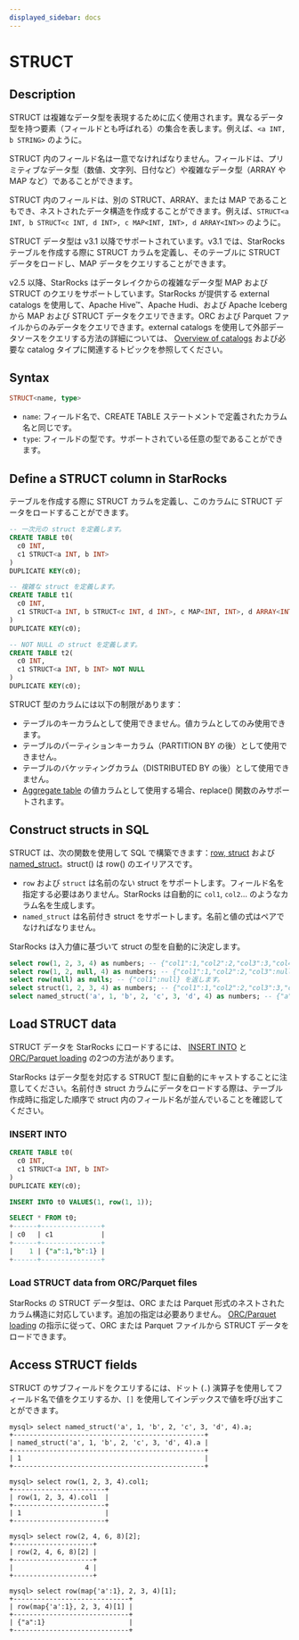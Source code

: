 ```yaml
---
displayed_sidebar: docs
---
```


# STRUCT

## Description

STRUCT は複雑なデータ型を表現するために広く使用されます。異なるデータ型を持つ要素（フィールドとも呼ばれる）の集合を表します。例えば、`<a INT, b STRING>` のように。

STRUCT 内のフィールド名は一意でなければなりません。フィールドは、プリミティブなデータ型（数値、文字列、日付など）や複雑なデータ型（ARRAY や MAP など）であることができます。

STRUCT 内のフィールドは、別の STRUCT、ARRAY、または MAP であることもでき、ネストされたデータ構造を作成することができます。例えば、`STRUCT<a INT, b STRUCT<c INT, d INT>, c MAP<INT, INT>, d ARRAY<INT>>` のように。

STRUCT データ型は v3.1 以降でサポートされています。v3.1 では、StarRocks テーブルを作成する際に STRUCT カラムを定義し、そのテーブルに STRUCT データをロードし、MAP データをクエリすることができます。

v2.5 以降、StarRocks はデータレイクからの複雑なデータ型 MAP および STRUCT のクエリをサポートしています。StarRocks が提供する external catalogs を使用して、Apache Hive™、Apache Hudi、および Apache Iceberg から MAP および STRUCT データをクエリできます。ORC および Parquet ファイルからのみデータをクエリできます。external catalogs を使用して外部データソースをクエリする方法の詳細については、 [Overview of catalogs](../../../data_source/catalog/catalog_overview.md) および必要な catalog タイプに関連するトピックを参照してください。

## Syntax

```Haskell
STRUCT<name, type>
```

- `name`: フィールド名で、CREATE TABLE ステートメントで定義されたカラム名と同じです。
- `type`: フィールドの型です。サポートされている任意の型であることができます。

## Define a STRUCT column in StarRocks

テーブルを作成する際に STRUCT カラムを定義し、このカラムに STRUCT データをロードすることができます。

```SQL
-- 一次元の struct を定義します。
CREATE TABLE t0(
  c0 INT,
  c1 STRUCT<a INT, b INT>
)
DUPLICATE KEY(c0);

-- 複雑な struct を定義します。
CREATE TABLE t1(
  c0 INT,
  c1 STRUCT<a INT, b STRUCT<c INT, d INT>, c MAP<INT, INT>, d ARRAY<INT>>
)
DUPLICATE KEY(c0);

-- NOT NULL の struct を定義します。
CREATE TABLE t2(
  c0 INT,
  c1 STRUCT<a INT, b INT> NOT NULL
)
DUPLICATE KEY(c0);
```

STRUCT 型のカラムには以下の制限があります：

- テーブルのキーカラムとして使用できません。値カラムとしてのみ使用できます。
- テーブルのパーティションキーカラム（PARTITION BY の後）として使用できません。
- テーブルのバケッティングカラム（DISTRIBUTED BY の後）として使用できません。
- [Aggregate table](../../../table_design/table_types/aggregate_table.md) の値カラムとして使用する場合、replace() 関数のみサポートされます。

## Construct structs in SQL

STRUCT は、次の関数を使用して SQL で構築できます：[row, struct](../../sql-functions/struct-functions/row.md) および [named_struct](../../sql-functions/struct-functions/named_struct.md)。struct() は row() のエイリアスです。

- `row` および `struct` は名前のない struct をサポートします。フィールド名を指定する必要はありません。StarRocks は自動的に `col1`, `col2`... のようなカラム名を生成します。
- `named_struct` は名前付き struct をサポートします。名前と値の式はペアでなければなりません。

StarRocks は入力値に基づいて struct の型を自動的に決定します。

```SQL
select row(1, 2, 3, 4) as numbers; -- {"col1":1,"col2":2,"col3":3,"col4":4} を返します。
select row(1, 2, null, 4) as numbers; -- {"col1":1,"col2":2,"col3":null,"col4":4} を返します。
select row(null) as nulls; -- {"col1":null} を返します。
select struct(1, 2, 3, 4) as numbers; -- {"col1":1,"col2":2,"col3":3,"col4":4} を返します。
select named_struct('a', 1, 'b', 2, 'c', 3, 'd', 4) as numbers; -- {"a":1,"b":2,"c":3,"d":4} を返します。
```

## Load STRUCT data

STRUCT データを StarRocks にロードするには、 [INSERT INTO](../../../loading/InsertInto.md) と [ORC/Parquet loading](../../sql-statements/loading_unloading/BROKER_LOAD.md) の2つの方法があります。

StarRocks はデータ型を対応する STRUCT 型に自動的にキャストすることに注意してください。名前付き struct カラムにデータをロードする際は、テーブル作成時に指定した順序で struct 内のフィールド名が並んでいることを確認してください。

### INSERT INTO

```SQL
CREATE TABLE t0(
  c0 INT,
  c1 STRUCT<a INT, b INT>
)
DUPLICATE KEY(c0);

INSERT INTO t0 VALUES(1, row(1, 1));

SELECT * FROM t0;
+------+---------------+
| c0   | c1            |
+------+---------------+
|    1 | {"a":1,"b":1} |
+------+---------------+
```

### Load STRUCT data from ORC/Parquet files

StarRocks の STRUCT データ型は、ORC または Parquet 形式のネストされたカラム構造に対応しています。追加の指定は必要ありません。 [ORC/Parquet loading](../../sql-statements/loading_unloading/BROKER_LOAD.md) の指示に従って、ORC または Parquet ファイルから STRUCT データをロードできます。

## Access STRUCT fields

STRUCT のサブフィールドをクエリするには、ドット (`.`) 演算子を使用してフィールド名で値をクエリするか、`[]` を使用してインデックスで値を呼び出すことができます。

```Plain Text
mysql> select named_struct('a', 1, 'b', 2, 'c', 3, 'd', 4).a;
+------------------------------------------------+
| named_struct('a', 1, 'b', 2, 'c', 3, 'd', 4).a |
+------------------------------------------------+
| 1                                              |
+------------------------------------------------+

mysql> select row(1, 2, 3, 4).col1;
+-----------------------+
| row(1, 2, 3, 4).col1  |
+-----------------------+
| 1                     |
+-----------------------+

mysql> select row(2, 4, 6, 8)[2];
+--------------------+
| row(2, 4, 6, 8)[2] |
+--------------------+
|                  4 |
+--------------------+

mysql> select row(map{'a':1}, 2, 3, 4)[1];
+-----------------------------+
| row(map{'a':1}, 2, 3, 4)[1] |
+-----------------------------+
| {"a":1}                     |
+-----------------------------+
```